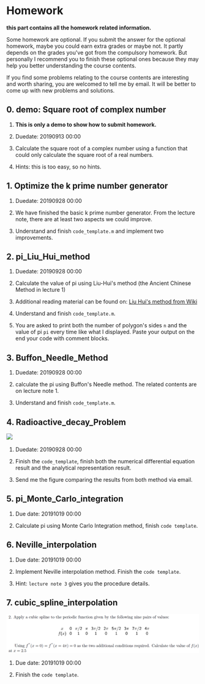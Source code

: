 # Homework

**this part contains all the homework related information.**

Some homework are optional. If you submit the answer for the optional homework, maybe you could earn extra grades or maybe not. It partly depends on the grades you've got from the compulsory homework. But personally I recommend you to finish these optional ones because they may help you better understanding the course contents.

If you find some problems relating to the course contents are interesting and worth sharing, you are welcomed to tell me by email. It will be better to come up with new problems and solutions.

## 0. demo: Square root of complex number

1. **This is only a demo to show how to submit homework.**

2. Duedate: 20190913 00:00

3. Calculate the square root of a complex number using a function that could only calculate the square root of a real numbers.

4. Hints: this is too easy, so no hints.

## 1. Optimize the k prime number generator

1. Duedate: 20190928 00:00

2. We have finished the basic k prime number generator. From the lecture note, there are at least two aspects we could improve.

3. Understand and finish `code_template.m` and implement two improvements.

## 2. pi_Liu_Hui_method

1. Duedate: 20190928 00:00

2. Calculate the value of pi using Liu-Hui's method (the Ancient Chinese Method in lecture 1)

3. Additional reading material can be found on: [Liu Hui's method from Wiki]( https://en.wikipedia.org/wiki/Liu_Hui%27s_%CF%80_algorithm )

4. Understand and finish `code_template.m`.

5. You are asked to print both the number of polygon's sides `n` and the value of pi `pi` every time like what I displayed. Paste your output on the end your code with comment blocks.

## 3. Buffon_Needle_Method

1. Duedate: 20190928 00:00

2. calculate the pi using Buffon's Needle method. The related contents are on lecture note 1.

3. Understand and finish `code_template.m`.
## 4. Radioactive_decay_Problem

 ![](4_Radioactive_decay_problem/RD.jpg)

1. Duedate: 20190928 00:00

2. Finish the `code_template`, finish both the numerical differential equation result and the analytical representation result.  

3. Send me the figure comparing the results from both method via email.

## 5. pi_Monte_Carlo_integration

1. Due date: 20191019 00:00

2. Calculate pi using Monte Carlo Integration method, finish `code template`.

## 6. Neville_interpolation

1. Due date: 20191019 00:00
   
2. Implement Neville interpolation method. Finish the `code template`.
   
3. Hint: `lecture note 3` gives you the procedure details.
   
## 7. cubic_spline_interpolation 
![](7_cubic_spline_interpolation/CSI.png)
1. Due date: 20191019 00:00
   
2. Finish the `code template`.